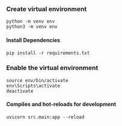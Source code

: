 ### Create virtual environment
```
python -m venv env
python3 -m venv env
```

#### Install Dependencies
```
pip install -r requirements.txt
```

### Enable the virtual environment
```
source env/bin/activate
env\Scripts\activate
deactivate
```

#### Compiles and hot-reloads for development
```
uvicorn src.main:app --reload
```
